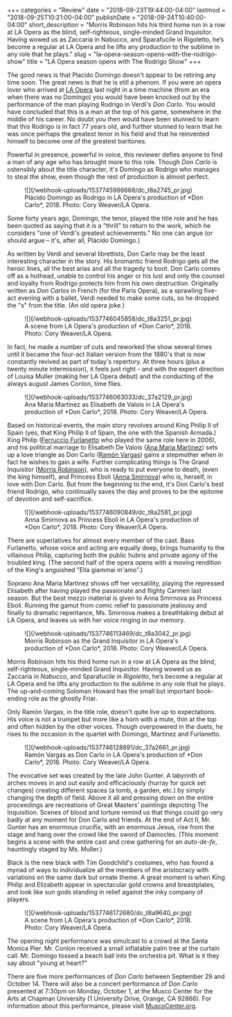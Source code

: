 +++
categories = "Review"
date = "2018-09-23T19:44:00-04:00"
lastmod = "2018-09-25T10:21:00-04:00"
publishDate = "2018-09-24T10:40:00-04:00"
short_description = "Morris Robinson hits his third home run in a row at LA Opera as the blind, self-righteous, single-minded Grand Inquisitor.  Having wowed us as Zaccaria in Nabucco, and Sparafucile in Rigoletto, he’s become a regular at LA Opera and he lifts any production to the sublime in any role that he plays."
slug = "la-opera-season-opens-with-the-rodrigo-show"
title = "LA Opera season opens with The Rodrigo Show"
+++

The good news is that Placido Domingo doesn't appear to be retiring any time soon. The great news is that he is still a phenom. If you were an opera lover who arrived at [LA Opera](/scene/companies/los-angeles-opera/) last night in a time machine (from an era when there was no Domingo) you would have been knocked out by the performance of the man playing Rodrigo in Verdi's *Don Carlo*. You would have concluded that this is a man at the top of his game, somewhere in the middle of his career. No doubt you then would have been stunned to learn that this Rodrigo is in fact 77 years old, and further stunned to learn that he was once perhaps the greatest tenor in his field and that he reinvented himself to become one of the greatest baritones. 

Powerful in presence, powerful in voice, this reviewer defies anyone to find a man of any age who has brought more to this role. Though *Don Carlo* is ostensibly about the title character, it's Domingo as Rodrigo who manages to steal the show, even though the rest of production is almost perfect. 

<figure data-type="image">
![](/webhook-uploads/1537745986668/dc_t8a2745_pr.jpg)
<figcaption>Plácido Domingo as Rodrigo in LA Opera's production of *Don Carlo*, 2018. Photo: Cory Weaver/LA Opera.</figcaption>
</figure>

Some forty years ago, Domingo, the tenor, played the title role and he has been quoted as saying that it is a "thrill" to return to the work, which he considers "one of Verdi's greatest achievements." No one can argue (or should argue – it's, after all, Plácido Domingo.)

As written by Verdi and several librettists, Don Carlo may be the least interesting character in the story. His bromantic friend Rodrigo gets all the heroic lines, all the best arias and all the tragedy to boot.  Don Carlo comes off as a hothead, unable to control his anger or his lust and only the counsel and loyalty from Rodrigo protects him from his own destruction. Originally written as *Don Carlos* in French (for the Paris Opera), as a sprawling five-act evening with a ballet, Verdi needed to make some cuts, so he dropped the "s" from the title. (An old opera joke.)

<figure data-type="image">
![](/webhook-uploads/1537746045858/dc_t8a3251_pr.jpg)
<figcaption>A scene from LA Opera's production of *Don Carlo*, 2018. Photo: Cory Weaver/LA Opera.</figcaption>
</figure>

In fact, he made a number of cuts and reworked the show several times until it became the four-act Italian version from the 1880's that is now constantly revived as part of today's repertory. At three hours (plus a twenty minute intermission), it feels just right - and with the expert direction of Louisa Muller (making her LA Opera debut) and the conducting of the always august James Conlon, time flies.

<figure data-type="image">
![](/webhook-uploads/1537746063033/dc_37a2129_pr.jpg)
<figcaption>Ana Maria Martinez as Elisabeth de Valois in LA Opera's production of *Don Carlo*, 2018. Photo: Cory Weaver/LA Opera.</figcaption>
</figure>

Based on historical events, the main story revolves around King Philip II of Spain (yes, that King Philip II of Spain, the one with the Spanish Armada.) King Philip ([Ferruccio Furlanetto](/scene/people/ferruccio-furlanetto/) who played the same role here in 2006), and his political marriage to Elisabeth De Valois ([Ana Maria Martinez](/scene/people/ana-maria-martinez/)) sets up a love triangle as Don Carlo ([Ramón Vargas](/scene/people/ramon-vargas/)) gains a stepmother when in fact he wishes to gain a wife. Further complicating things is The Grand Inquisitor ([Morris Robinson](/scene/people/morris-robinson/)), who is ready to put everyone to death, (even the king himself), and Princess Eboli ([Anna Smirnova](/scene/people/anna-smirnova/)) who is, herself, in love with Don Carlo. But from the beginning to the end, it's Don Carlo's best friend Rodrigo, who continually saves the day and proves to be the epitome of devotion and self-sacrifice. 

<figure data-type="image">
![](/webhook-uploads/1537746090849/dc_t8a2581_pr.jpg)
<figcaption>Anna Smirnova as Princess Eboli in LA Opera's production of *Don Carlo*, 2018. Photo: Cory Weaver/LA Opera.</figcaption>
</figure>

There are superlatives for almost every member of the cast. Bass Furlanetto, whose voice and acting are equally deep, brings humanity to the villainous Philip, capturing both the public hubris and private agony of the troubled king. (The second half of the opera opens with a moving rendition of the King's anguished "Ella giammai m'amo".)	

Soprano Ana Maria Martinez shows off her versatility, playing the repressed Elisabeth after having played the passionate and flighty Carmen last season. But the best mezzo material is given to Anna Smirnova as Princess Eboli. Running the gamut from comic relief to passionate jealousy and finally to dramatic repentance, Ms. Smirnova makes a breathtaking debut at LA Opera, and leaves us with her voice ringing in our memory.

<figure data-type="image">
![](/webhook-uploads/1537746113469/dc_t8a3042_pr.jpg)
<figcaption>Morris Robinson as the Grand Inquisitor in LA Opera's production of *Don Carlo*, 2018. Photo: Cory Weaver/LA Opera.</figcaption>
</figure>

Morris Robinson hits his third home run in a row at LA Opera as the blind, self-righteous, single-minded Grand Inquisitor.  Having wowed us as Zaccaria in *Nabucco*, and Sparafucile in *Rigoletto*, he’s become a regular at LA Opera and he lifts any production to the sublime in any role that he plays. The up-and-coming Soloman Howard has the small but important book-ending role as the ghostly Friar.

Only Ramón Vargas, in the title role, doesn't quite live up to expectations. His voice is not a trumpet but more like a horn with a mute, thin at the top and often hidden by the other voices. Though overpowered in the duets, he rises to the occasion in the quartet with Domingo, Martinez and Furlanetto.

<figure data-type="image">
![](/webhook-uploads/1537746128891/dc_37a2661_pr.jpg)
<figcaption>Ramón Vargas as Don Carlo in LA Opera's production of *Don Carlo*, 2018. Photo: Cory Weaver/LA Opera.</figcaption>
</figure>

The evocative set was created by the late John Gunter.  A labyrinth of arches moves in and out easily and efficaciously (hurray for quick set changes) creating different spaces (a tomb, a garden, etc.) by simply changing the depth of field.  Above it all and pressing down on the entire proceedings are recreations of Great Masters' paintings depicting The Inquisition. Scenes of blood and torture remind us that things could go very badly at any moment for Don Carlo and friends. At the end of Act II, Mr. Gunter has an enormous crucifix, with an enormous Jesus, rise from the stage and hang over the crowd like the sword of Damocles. (This moment begins a scene with the entire cast and crew gathering for an *auto-de-fe*, hauntingly staged by Ms. Muller.)

Black is the new black with Tim Goodchild's costumes, who has found a myriad of ways to individualize all the members of the aristocracy with variations on the same dark but ornate theme. A great moment is when King Philip and Elizabeth appear in spectacular gold crowns and breastplates, and look like sun gods standing in relief against the inky company of players.

<figure data-type="image">
![](/webhook-uploads/1537746172680/dc_t8a9640_pr.jpg)
<figcaption>A scene from LA Opera's production of *Don Carlo*, 2018. Photo: Cory Weaver/LA Opera.</figcaption>
</figure>

The opening night performance was simulcast to a crowd at the Santa Monica Pier. Mr. Conlon received a small inflatable palm tree at the curtain call. Mr. Domingo tossed a beach ball into the orchestra pit. What is it they say about "young at heart?"

There are five more performances of *Don Carlo* between September 29 and October 14. There will also be a concert performance of *Don Carlo* presented at 7:30pm on Monday, October 1, at the Musco Center for the Arts at Chapman University (1 University Drive, Orange, CA 92866). For information about this performance, please visit [MuscoCenter.org](http://muscocenter.org/).
